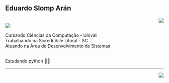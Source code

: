 ## Eduardo Slomp Arán

<img align='right' src="https://github-readme-stats.vercel.app/api?username=ESAran&show_icons=true&title_color=2d3142&text_color=4f5d75&icon_color=ef8354&bg_color=ffffff&rank_icon=github&cache_seconds=2300">
</br>
<img src="https://img.shields.io/static/v1?label=Overview&message=ESAran&color=4f5d75&style=for-the-badge&logo=GitHub">

<p> Cursando Ciências da Computação - Univali</br>Trabalhando na Sicredi Vale Litoral - SC<br/> Atuando na Área de Desenvolvimento de Sistemas</p>
</br>Estudando python 🐍🤖</br>


---

<img align='right' src="https://github-readme-stats.vercel.app/api/top-langs/?username=ESAran&&hide=jupyter%20notebook,show_icons=true&title_color=2d3142&text_color=4f5d75&icon_color=ef8354&bg_color=ffffff&cache_seconds=2300">
